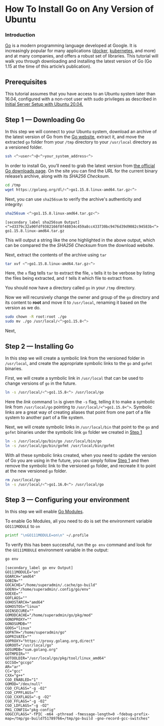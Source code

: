

# How To Install Go on Any Version of Ubuntu

### Introduction

[Go](https://golang.org) is a modern programming language developed at Google. It is increasingly popular for many applications ([docker](https://github.com/docker/docker-ce), [kubernetes](https://github.com/kubernetes/kubernetes), and more) and at many companies, and offers a robust set of libraries. This tutorial will walk you through downloading and installing the latest version of Go (Go 1.15 at the time of this article’s publication).

## Prerequisites

This tutorial assumes that you have access to an Ubuntu system later than 16.04, configured with a non-root user with sudo privileges as described in [Initial Server Setup with Ubuntu 20.04.](https://www.digitalocean.com/community/tutorials/initial-server-setup-with-ubuntu-20-04)


## Step 1 — Downloading Go

In this step we will connect to your Ubuntu system, download an archive of the latest version of Go from the [Go website](https://golang.org), extract it, and move the extracted `go` folder from your `/tmp` directory to your `/usr/local` directory as a versioned folder.

```bash
ssh <^>user<^>@<^>your_system_address<^>
```

In order to install Go, you’ll need to grab the latest version from [the official Go downloads page](https://golang.org/dl/). On the site you can find the URL for the current binary release’s archive, along with its *SHA256 Checksum*.

```bash
cd /tmp
wget https://golang.org/dl/<^>go1.15.8.linux-amd64.tar.gz<^>
```

Next, you can use `sha256sum` to verify the archive's authenticity and integrity:

```bash 
sha256sum <^>go1.15.8.linux-amd64.tar.gz<^>
```

```
[secondary_label sha256sum Output]
<^>d3379c32a90fdf9382166f8f48034c459a8cc433730bc9476d39d9082c94583b<^>  go1.15.8.linux-amd64.tar.gz
```

This will output a string like the one highlighted in the above output, which can be compared the the *SHA256 Checksum* from the download website.

Next, extract the contents of the archive using `tar`

```bash
tar xvf <^>go1.15.8.linux-amd64.tar.gz<^>
```

Here, the `x` flag tells `tar` to extract the file, `v` tells it to be verbose by listing the files being extracted, and `f` tells it which file to extract from.

You should now have a directory called `go` in your `/tmp` directory.

Now we will recursively change the owner and group of the `go` directory and its content to **root** and move it to `/usr/local`, renaming it based on the version as we do.

```bash
sudo chown -R root:root ./go
sudo mv ./go /usr/local/<^>go1.15.8<^>
```

Next, 


## Step 2 — Installing Go

In this step we will create a symbolic link from the versioned folder in `/usr/local`, and create the appropriate symbolic links to the `go` and `gofmt` binaries.

First, we will create a symbolic link in `/usr/local` that can be used to change versions of `go` in the future.

```bash
ln -s /usr/local/<^>go1.15.8<^> /usr/local/go
```

Here the _link_ command `ln` is given the `-s` flag, telling it to make a symbolic link from `/usr/local/go` pointing to `/usr/local/<^>go1.15.8<^>`. Symbolic links are a great way of creating aliases that point from one part of a file system to another part of a file system.

Next, we will create symbolic links in `/usr/local/bin` that point to the `go` and `gofmt` binaries under the symbolic link `go` folder we created in [Step 1](#step-1-—-installing-go)

```bash
ln -s /usr/local/go/bin/go /usr/local/bin/go
ln -s /usr/local/go/bin/gofmt /usr/local/bin/gofmt
```

With all these symbolic links created, when you need to update the version of Go you are using in the future, you can simply follow [Step 1](#step-1-—-installing-go) and then remove the symbolic link to the versioned `go` folder, and recreate it to point at the new versioned `go` folder.

```bash
rm /usr/local/go
ln -s /usr/local/<^>go1.16.0<^> /usr/local/go
```

## Step 3 — Configuring your environment

In this step we will enable [Go Modules](https://blog.golang.org/using-go-modules).

To enable Go Modules, all you need to do is set the environment variable `GO111MODULE` to `on`

```bash
printf "\nGO111MODULE=on\n" ~/.profile
```

To verify this has been successful, run the `go env` command and look for the `GO111MODULE` environment variable in the output:

```bash
go env
```

```
[secondary_label go env Output]
GO111MODULE="on"  
GOARCH="amd64"  
GOBIN=""  
GOCACHE="/home/superadmin/.cache/go-build"  
GOENV="/home/superadmin/.config/go/env"  
GOEXE=""  
GOFLAGS=""  
GOHOSTARCH="amd64"  
GOHOSTOS="linux"  
GOINSECURE=""  
GOMODCACHE="/home/superadmin/go/pkg/mod"  
GONOPROXY=""  
GONOSUMDB=""  
GOOS="linux"  
GOPATH="/home/superadmin/go"  
GOPRIVATE=""  
GOPROXY="https://proxy.golang.org,direct"  
GOROOT="/usr/local/go"  
GOSUMDB="sum.golang.org"  
GOTMPDIR=""  
GOTOOLDIR="/usr/local/go/pkg/tool/linux_amd64"  
GCCGO="gccgo"  
AR="ar"  
CC="gcc"  
CXX="g++"  
CGO_ENABLED="1"  
GOMOD="/dev/null"  
CGO_CFLAGS="-g -O2"  
CGO_CPPFLAGS=""  
CGO_CXXFLAGS="-g -O2"  
CGO_FFLAGS="-g -O2"  
CGO_LDFLAGS="-g -O2"  
PKG_CONFIG="pkg-config"  
GOGCCFLAGS="-fPIC -m64 -pthread -fmessage-length=0 -fdebug-prefix-map=/tmp/go-build751789766=/tmp/go-build -gno-record-gcc-switches"
```

